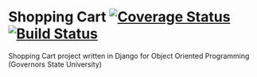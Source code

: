 # Shopping Cart [![Coverage Status](https://coveralls.io/repos/github/govst-python-team/shopping_cart/badge.svg?branch=develop)](https://coveralls.io/github/govst-python-team/shopping_cart?branch=develop) [![Build Status](https://travis-ci.org/govst-python-team/shopping_cart.svg?branch=develop)](https://travis-ci.org/govst-python-team/shopping_cart)
Shopping Cart project written in Django for Object Oriented Programming (Governors State University)
